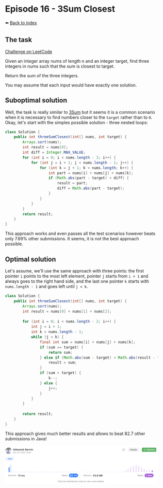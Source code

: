 # Episode 16 - 3Sum Closest

⬅️ [Back to index](README.md)

## The task

[Challenge on LeetCode](https://leetcode.com/problems/3sum-closest/)

Given an integer array nums of length n and an integer target, find three integers in nums such that the sum is closest to target.

Return the sum of the three integers.

You may assume that each input would have exactly one solution.

## Suboptimal solution

Well, the task is really similar to [3Sum](./e15-3sum.md) but it seems it is a common scenario when it is necessary to find numbers closer to the `target` rather than to `0`. Okay, let's start with the simples possible solution - three nested loops: 

```java
class Solution {
    public int threeSumClosest(int[] nums, int target) {
        Arrays.sort(nums);
        int result = nums[0];
        int diff = Integer.MAX_VALUE;
        for (int i = 0; i < nums.length - 2; i++) {
            for (int j = i + 1; j < nums.length - 1; j++) {
                for (int k = j + 1; k < nums.length; k++) {
                    int part = nums[i] + nums[j] + nums[k];
                    if (Math.abs(part - target) < diff) {
                        result = part;
                        diff = Math.abs(part - target);
                    }
                }
            }
        }
        return result;
    }
}
```

This approach works and even passes all the test scenarios however beats only 7.69% other submissions. It seems, it is not the best approach possible. 

## Optimal solution

Let's assume, we'll use the same approach with three points: the first pointer `i` points to the most left element, pointer `j` starts from `i + 1` and always goes to the right hand side, and the last one pointer `k` starts with `nums.length - 1` and goes left until `j < k`. 

```java
class Solution {
    public int threeSumClosest(int[] nums, int target) {
        Arrays.sort(nums);
        int result = nums[0] + nums[1] + nums[2];

        for (int i = 0; i < nums.length - 2; i++) {
            int j = i + 1; 
            int k = nums.length - 1; 
            while (j < k) {
                final int sum = nums[i] + nums[j] + nums[k];
                if (sum == target) {
                    return sum; 
                } else if (Math.abs(sum - target) < Math.abs(result - target)) {
                    result = sum; 
                }
                if (sum > target) {
                    k--;
                } else {
                    j++;
                }
            }
        }

        return result; 
    }
}
```

This approach gives much better results and allows to beat 82.7 other submissions in Java!

![Good solution](./images/e16-01.png)
